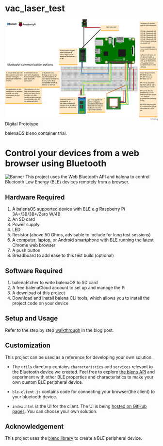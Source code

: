 # vac_laser_test

![alt text](https://github.com/jakka351/vac_laser_test/blob/master/_updatebluetoothrasp.png?raw=true)Digital Prototype

balenaOS bleno container trial.

# Control your devices from a web browser using Bluetooth

![Banner](img/balena-web-bluetooth-banner.png)
This project uses the Web Bluetooth API and balena to control Bluetooth Low Energy (BLE) devices remotely from a browser.

## Hardware Required

1. A balenaOS supported device with BLE e.g Raspberry Pi 3A+/3B/3B+/Zero W/4B
2. An SD card
3. Power supply
4. LED
5. Resistor (above 50 Ohms, advisable to include for long test sessions)
6. A computer, laptop, or Android smartphone with BLE running the latest Chrome web browser
7. A push button
8. Breadboard to add ease to this test build (optional)

## Software Required

1. balenaEtcher to write balenaOS to SD card
1. A free balenaCloud account to set up and manage the Pi
1. A download of this project
1. Download and install balena CLI tools, which allows you to install the project code on your device

## Setup and Usage

Refer to the step by step [walkthrough](https://www.balena.io/blog/control-your-devices-from-a-web-browser-using-bluetooth/#walkthrough) in the blog post.

## Customization

This project can be used as a reference for developing your own solution.

- The `utils` directory contains `characteristics` and `services` relevant to the Bluetooth device we created. Feel free to explore [the bleno API](https://github.com/noble/bleno#actions) and experiment with other BLE properties and characteristics to make your own custom BLE peripheral device.

- `ble-client.js` contains code for connecting your browser(the client) to your bluetooth device.

- `index.html` is the UI for the client. The UI is being [hosted on GitHub pages](https://balenalabs-incubator.github.io/balena-web-ble/). You can choose your own solution.

## Acknowledgement

This project uses the [bleno library](https://github.com/noble/bleno) to create a BLE peripheral device.

